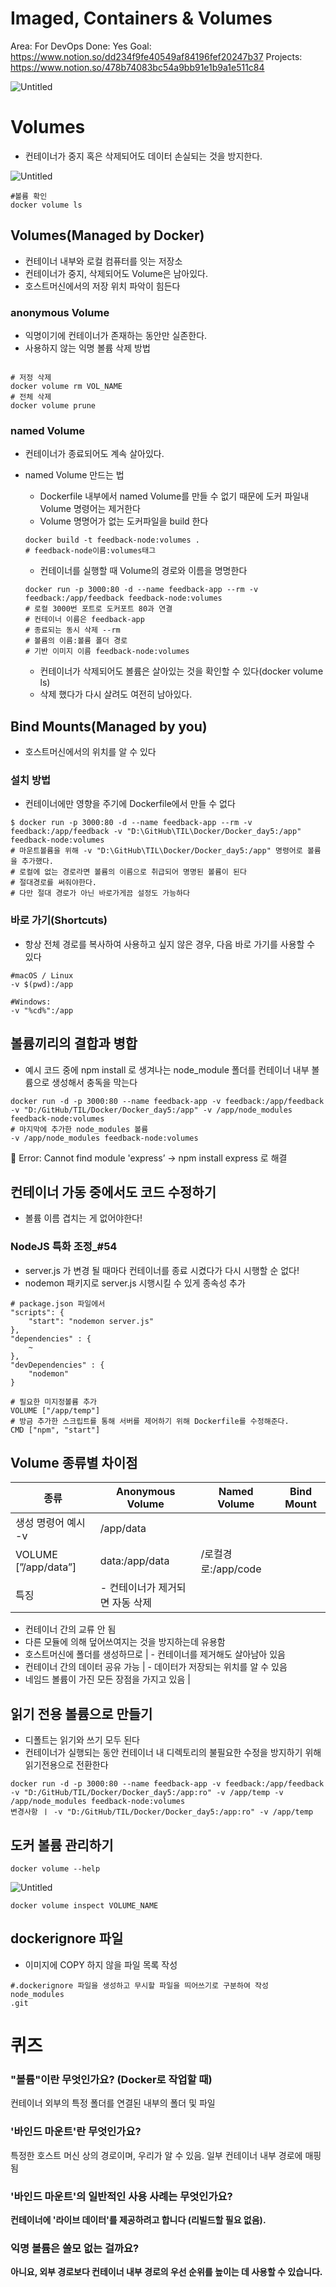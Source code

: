 # Imaged, Containers & Volumes

Area: For DevOps
Done: Yes
Goal: https://www.notion.so/dd234f9fe40549af84196fef20247b37
Projects: https://www.notion.so/478b74083bc54a9bb91e1b9a1e511c84

![Untitled](Imaged,%20Containers%20&%20Volumes/Untitled.png)

# Volumes

- 컨테이너가 중지 혹은 삭제되어도 데이터 손실되는 것을 방지한다.

![Untitled](Imaged,%20Containers%20&%20Volumes/Untitled%201.png)

```docker
#볼륨 확인
docker volume ls
```

## Volumes(Managed by Docker)

- 컨테이너 내부와 로컬 컴퓨터를 잇는 저장소
- 컨테이너가 중지, 삭제되어도 Volume은 남아있다.
- 호스트머신에서의 저장 위치 파악이 힘든다

### anonymous Volume

- 익명이기에 컨테이너가 존재하는 동안만 실존한다.
- 사용하지 않는 익명 볼륨 삭제 방법

```docker

# 저정 삭제
docker volume rm VOL_NAME
# 전체 삭제
docker volume prune
```

### named Volume

- 컨테이너가 종료되어도 계속 살아있다.
- named Volume 만드는 법
    - Dockerfile 내부에서 named Volume를 만들 수 없기 때문에 도커 파일내 Volume 명령어는 제거한다
    - Volume 명명어가 없는 도커파일을 build 한다
    
    ```docker
    docker build -t feedback-node:volumes .
    # feedback-node이름:volumes태그
    ```
    
    - 컨테이너를 실행할 때 Volume의 경로와 이름을 명명한다
    
    ```docker
    docker run -p 3000:80 -d --name feedback-app --rm -v feedback:/app/feedback feedback-node:volumes
    # 로컬 3000번 포트로 도커포트 80과 연결
    # 컨테이너 이름은 feedback-app
    # 종료되는 동시 삭제 --rm
    # 볼륨의 이름:볼륨 폴더 경로
    # 기반 이미지 이름 feedback-node:volumes
    ```
    
    - 컨테이너가 삭제되어도 볼륨은 살아있는 것을 확인할 수 있다(docker volume ls)
    - 삭제 했다가 다시 살려도 여전히 남아있다.

## Bind Mounts(Managed by you)

- 호스트머신에서의 위치를 알 수 있다

### 설치 방법

- 컨테이너에만 영향을 주기에 Dockerfile에서 만들 수 없다

```docker
$ docker run -p 3000:80 -d --name feedback-app --rm -v feedback:/app/feedback -v "D:\GitHub\TIL\Docker/Docker_day5:/app" feedback-node:volumes
# 마운트볼륨을 위해 -v "D:\GitHub\TIL\Docker/Docker_day5:/app" 명령어로 볼륨을 추가했다. 
# 로컬에 없는 경로라면 볼륨의 이름으로 취급되어 명명된 볼륨이 된다
# 절대경로를 써줘야한다.
# 다만 절대 경로가 아닌 바로가게끔 설정도 가능하다
```

### ****바로 가기(Shortcuts)****

- 항상 전체 경로를 복사하여 사용하고 싶지 않은 경우, 다음 바로 가기를 사용할 수 있다

```docker
#macOS / Linux
-v $(pwd):/app

#Windows: 
-v "%cd%":/app
```

## 볼륨끼리의 결합과 병합

- 예시 코드 중에 npm install 로 생겨나는 node_module 폴더를 컨테이너 내부 볼륨으로 생성해서 충독을 막는다

```docker
docker run -d -p 3000:80 --name feedback-app -v feedback:/app/feedback -v "D:/GitHub/TIL/Docker/Docker_day5:/app" -v /app/node_modules feedback-node:volumes
# 마지막에 추가한 node_modules 볼륨
-v /app/node_modules feedback-node:volumes
```

<aside>
🚫 Error: Cannot find module 'express’
→ npm install express 로 해결

</aside>

## 컨테이너 가동 중에서도 코드 수정하기

- 볼륨 이름 겹치는 게 없어야한다!

### NodeJS 특화 조정_#54

- server.js 가 변경 될 때마다 컨테이너를 종료 시켰다가 다시 시행할 순 없다!
- nodemon 패키지로 server.js 시행시킬 수 있게 종속성 추가

```docker
# package.json 파일에서 
"scripts": {
    "start": "nodemon server.js"
},
"dependencies" : {
	~
},
"devDependencies" : {
	"nodemon"
}
```

```docker
# 필요한 미지정볼륨 추가
VOLUME ["/app/temp"]
# 방금 추가한 스크립트를 통해 서버를 제어하기 위해 Dockerfile를 수정해준다.
CMD ["npm", "start"]
```

## Volume 종류별 차이점

| 종류 | Anonymous Volume | Named Volume | Bind Mount |
| --- | --- | --- | --- |
| 생성 명령어 예시 -v  | /app/data
VOLUME [”/app/data”] | data:/app/data | /로컬경로:/app/code |
| 특징 | - 컨테이너가 제거되면 자동 삭제
- 컨테이너 간의 교류 안 됨
- 다른 모듈에 의해 덮어쓰여지는 것을 방지하는데 유용함
- 호스트머신에 폴더를 생성하므로  | - 컨테이너를 제거해도 살아남아 있음
- 컨테이너 간의 데이터 공유 가능
 | - 데이터가 저장되는 위치를 알 수 있음
- 네임드 볼륨이 가진 모든 장점을 가지고 있음 |

## 읽기 전용 볼륨으로 만들기

- 디폴트는 읽기와 쓰기 모두 된다
- 컨테이너가 실행되는 동안 컨테이너 내 디렉토리의 불필요한 수정을 방지하기 위해 읽기전용으로 전환한다

```docker
docker run -d -p 3000:80 --name feedback-app -v feedback:/app/feedback -v "D:/GitHub/TIL/Docker/Docker_day5:/app:ro" -v /app/temp -v /app/node_modules feedback-node:volumes
변경사항 ㅣ -v "D:/GitHub/TIL/Docker/Docker_day5:/app:ro" -v /app/temp
```

## 도커 볼륨 관리하기

```docker
docker volume --help
```

![Untitled](Imaged,%20Containers%20&%20Volumes/Untitled%202.png)

```docker
docker volume inspect VOLUME_NAME
```

## dockerignore 파일

- 이미지에 COPY 하지 않을 파일 목록 작성

```docker
#.dockerignore 파일을 생성하고 무시할 파일을 띄어쓰기로 구분하여 작성
node_modules
.git
```

# 퀴즈

### "볼륨"이란 무엇인가요? (Docker로 작업할 때)

컨테이너 외부의 특정 폴더를 연결된 내부의 폴더 및 파일

### '바인드 마운트'란 무엇인가요?

특정한 호스트 머신 상의 경로이며, 우리가 알 수 있음. 일부 컨테이너 내부 경로에 매핑됨

### **'바인드 마운트'의 일반적인 사용 사례는 무엇인가요?**

**컨테이너에 '라이브 데이터'를 제공하려고 합니다 (리빌드할 필요 없음).**

### **익명 볼륨은 쓸모 없는 걸까요?**

 **아니요, 외부 경로보다 컨테이너 내부 경로의 우선 순위를 높이는 데 사용할 수 있습니다.**